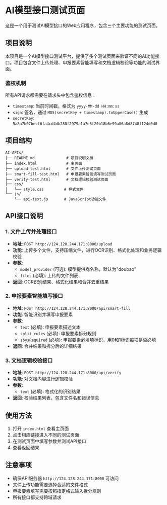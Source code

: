 # AI模型接口测试页面

这是一个用于测试AI模型接口的Web应用程序，包含三个主要功能的测试页面。

## 项目说明

本项目是一个AI模型接口测试平台，提供了多个测试页面来验证不同的AI功能接口。项目包含文件上传处理、申报要素智能填写和文档逻辑校验等功能的测试界面。

### 鉴权机制

所有API请求都需要在请求头中包含鉴权信息：
- `timestamp`: 当前时间戳，格式为 `yyyy-MM-dd HH:mm:ss`
- `sign`: 签名，通过 `MD5(secretKey + timestamp).toUpperCase()` 生成
- `secretKey`: `5a8a7b07becf6fa4cd4db280f2979a1a7e5f20b18b6e99a86a8d8748f124d0d0`

## 项目结构

```
AI-APIs/
├── README.md              # 项目说明文档
├── index.html             # 主页面
├── upload-test.html       # 文件上传测试页面
├── smart-fill-test.html   # 申报要素智能填写测试页面
├── verify-test.html       # 文档逻辑校验测试页面
├── css/
│   └── style.css         # 样式文件
└── js/
    └── api-test.js       # JavaScript功能文件
```

## API接口说明

### 1. 文件上传并处理接口
- **地址**: `POST http://124.128.244.171:8000/upload`
- **功能**: 上传多个文件，支持压缩文件，进行OCR识别、格式化处理和业务逻辑校验
- **参数**:
  - `model_provider` (可选): 模型提供商名称，默认为"doubao"
  - `files` (必填): 上传的文件列表
- **返回**: OCR识别结果、格式化结果和合并去重结果

### 2. 申报要素智能填写接口
- **地址**: `POST http://124.128.244.171:8000/api/smart-fill`
- **功能**: 智能识别并填写申报要素
- **参数**:
  - `text` (必填): 申报要素描述文本
  - `split_rules` (必填): 申报要素拆分规则
  - `sbysRequired` (必填): 申报要素必填项标识，用0和1标识每项是否必填
- **返回**: 合并结果和拆分后的详细结果

### 3. 文档逻辑校验接口
- **地址**: `POST http://124.128.244.171:8000/api/verify`
- **功能**: 对文档内容进行逻辑校验
- **参数**:
  - `text` (必填): 格式化的识别结果
- **返回**: 校验结果列表，包含文件名和错误信息

## 使用方法

1. 打开 `index.html` 查看主页面
2. 点击相应链接进入不同的测试页面
3. 在测试页面中填写参数并测试API接口
4. 查看返回结果

## 注意事项

- 确保API服务器 `http://124.128.244.171:8000` 可访问
- 文件上传功能需要选择合适的文件格式
- 申报要素填写需要按照指定格式输入拆分规则
- 所有接口都支持跨域请求